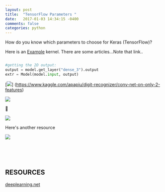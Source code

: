 ```yaml
---
layout: post
title:  "TensorFlow Parameters "
date:   2017-01-03 14:34:15 -0400 
comments: false
categories: python
---
```


How do you know which parameters to choose for Keras (TensorFlow)?

Here is an [Example](https://www.kaggle.com/apapiu/digit-recognizer/conv-net-on-only-2-features) kernel.
There are some articles...Note that link..

``` python

#getting the 2D output:
output = model.get_layer("dense_3").output
extr = Model(model.input, output)
```


[<img src="https://storage.googleapis.com/montco-stats/imagesUploaded/Screenshot2017-01-0319.00.42.png">]
(https://www.kaggle.com/apapiu/digit-recognizer/conv-net-on-only-2-features)


[<img src="https://storage.googleapis.com/montco-stats/imagesUploaded/Screenshot2017-01-0314.39.25.png">](https://dash.harvard.edu/bitstream/handle/1/11708816/snoek-bayesopt-nips-2012.pdf?sequence=1)





[<img src="https://storage.googleapis.com/montco-stats/imagesUploaded/Screenshot2017-01-0314.49.44.png">](http://jmlr.org/papers/volume13/bergstra12a/bergstra12a.pdf)


Here's another resource

    
[<img src="https://storage.googleapis.com/montco-stats/imagesUploaded/Screenshot2017-01-0315.37.12.png">](https://deeplearning4j.org/quickstart)



<br>
<br>
<br>





## RESOURCES

[deeplearning.net](http://deeplearning.net/)


<div id="fb-root"></div>
<script>(function(d, s, id) {
  var js, fjs = d.getElementsByTagName(s)[0];
  if (d.getElementById(id)) return;
  js = d.createElement(s); js.id = id;
  js.src = "//connect.facebook.net/en_US/sdk.js#xfbml=1&version=v2.8&appId=671657696349259";
  fjs.parentNode.insertBefore(js, fjs);
}(document, 'script', 'facebook-jssdk'));</script>


<!--  Enter text below, if you want -->


<div class="fb-comments"  data-numposts="5"></div>






